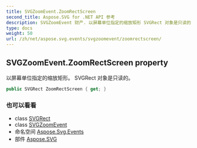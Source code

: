 ```yaml
---
title: SVGZoomEvent.ZoomRectScreen
second_title: Aspose.SVG for .NET API 参考
description: SVGZoomEvent 财产. 以屏幕单位指定的缩放矩形 SVGRect 对象是只读的
type: docs
weight: 50
url: /zh/net/aspose.svg.events/svgzoomevent/zoomrectscreen/
---
```

## SVGZoomEvent.ZoomRectScreen property

以屏幕单位指定的缩放矩形。 SVGRect 对象是只读的。

```csharp
public SVGRect ZoomRectScreen { get; }
```

### 也可以看看

* class [SVGRect](../../../aspose.svg.datatypes/svgrect/)
* class [SVGZoomEvent](../)
* 命名空间 [Aspose.Svg.Events](../../svgzoomevent/)
* 部件 [Aspose.SVG](../../../)


